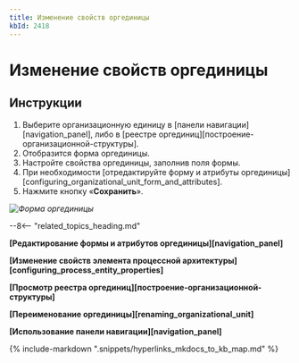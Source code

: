 ```yaml
---
title: Изменение свойств оргединицы
kbId: 2418
---
```


# Изменение свойств оргединицы

## Инструкции

1. Выберите организационную единицу в [панели навигации][navigation_panel], либо в [реестре оргединиц][построение-организационной-структуры].
2. Отобразится форма оргединицы.
3. Настройте свойства оргединицы, заполнив поля формы.
4. При необходимости [отредактируйте форму и атрибуты оргединицы][configuring_organizational_unit_form_and_attributes].
5. Нажмите кнопку «**Сохранить**».

_![Форма оргединицы](https://kb.comindware.ru/assets/configuring_organizational_unit_properties.png)_

--8<-- "related_topics_heading.md"

**[Редактирование формы и атрибутов оргединицы][navigation_panel]**

**[Изменение свойств элемента процессной архитектуры][configuring_process_entity_properties]**

**[Просмотр реестра оргединиц][построение-организационной-структуры]**

**[Переименование оргединицы][renaming_organizational_unit]**

**[Использование панели навигации][navigation_panel]**

{% include-markdown ".snippets/hyperlinks_mkdocs_to_kb_map.md" %}
